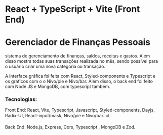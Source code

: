 # React + TypeScript + Vite (Front End)

<h1>Gerenciador de Finanças Pessoais</h1>

<p>
   sistema de gerenciamento de finanças, saldos, receitas e gastos. Além disso mostra todas suas transações realizada no mês, sendo possível para o usuário criar uma nova categoria ou transação.
  
  A interface gráfica foi feita com React, Styled-components e Typescript e os gráficos com o o Nivo/pie e Nivo/bar. Além disso, o back end foi feito com Node JS e MongoDB, com typescript também.
</p>

<h3>Tecnologias:</h3>
<p>
  Front End: React, Vite, Typescript, Javascript, Styled-components, Dayjs, Radix-UI, React-input/mask, Nivo/pie e Nivo/bar. 📊

  Back End: Node.js, Express, Cors, Typescript , MongoDB e Zod.
</p>

